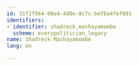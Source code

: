 ```yaml
---
id: 31f2f564-00e4-4d0e-8c7c-befba4fef091
identifiers:
- identifier: shadreck_mashayamombe
  scheme: everypolitician_legacy
name: Shadreck Mashayamombe
lang: en

---
```

